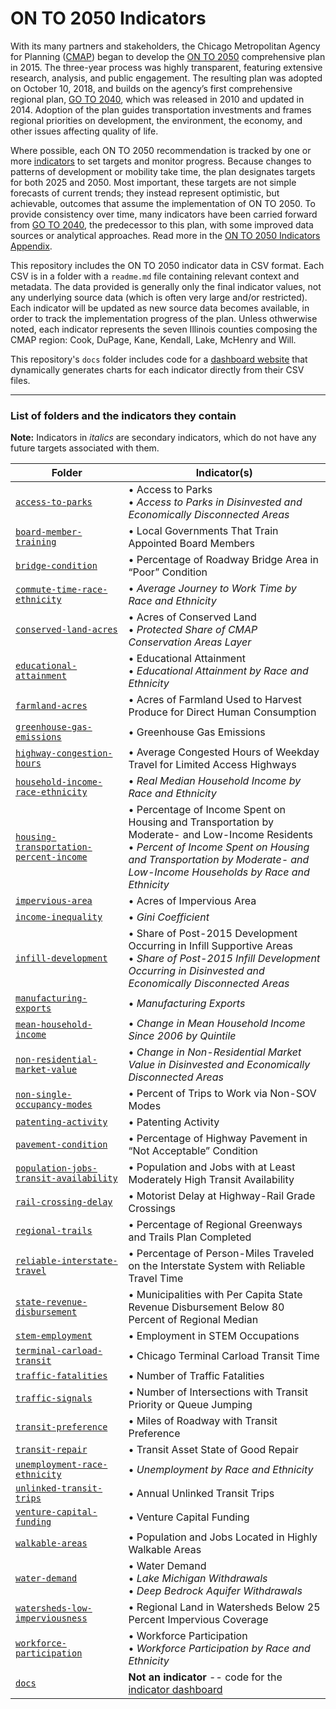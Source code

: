 # ON TO 2050 Indicators

With its many partners and stakeholders, the Chicago Metropolitan Agency for Planning ([CMAP](http://www.cmap.illinois.gov/about)) began to develop the [ON TO 2050](https://www.cmap.illinois.gov/2050) comprehensive plan in 2015. The three-year process was highly transparent, featuring extensive research, analysis, and public engagement. The resulting plan was adopted on October 10, 2018, and builds on the agency’s first comprehensive regional plan, [GO TO 2040](http://www.cmap.illinois.gov/about/2040), which was released in 2010 and updated in 2014. Adoption of the plan guides transportation investments and frames regional priorities on development, the environment, the economy, and other issues affecting quality of life.

Where possible, each ON TO 2050 recommendation is tracked by one or more [indicators](https://www.cmap.illinois.gov/2050/indicators) to set targets and monitor progress. Because changes to patterns of development or mobility take time, the plan designates targets for both 2025 and 2050. Most important, these targets are not simple forecasts of current trends; they instead represent optimistic, but achievable, outcomes that assume the implementation of ON TO 2050. To provide consistency over time, many indicators have been carried forward from [GO TO 2040](https://www.cmap.illinois.gov/about/2040), the predecessor to this plan, with some improved data sources or analytical approaches. Read more in the [ON TO 2050 Indicators Appendix](https://www.cmap.illinois.gov/documents/10180/905585/FINAL+Indicators+Appendix.pdf/ae234d88-74c0-7a94-f70d-ea350c999810).

This repository includes the ON TO 2050 indicator data in CSV format. Each CSV is in a folder with a `readme.md` file containing relevant context and metadata. The data provided is generally only the final indicator values, not any underlying source data (which is often very large and/or restricted). Each indicator will be updated as new source data becomes available, in order to track the implementation progress of the plan. Unless othwerwise noted, each indicator represents the seven Illinois counties composing the CMAP region: Cook, DuPage, Kane, Kendall, Lake, McHenry and Will.

This repository's `docs` folder includes code for a [dashboard website](https://cmap-repos.github.io/ONTO2050-indicators/) that dynamically generates charts for each indicator directly from their CSV files.

---

### List of folders and the indicators they contain

**Note:** Indicators in *italics* are secondary indicators, which do not have any future targets associated with them.

Folder | Indicator(s)
---|---
[`access-to-parks`](access-to-parks) | &bull; Access to Parks<br />&bull; *Access to Parks in Disinvested and Economically Disconnected Areas*
[`board-member-training`](board-member-training) | &bull; Local Governments That Train Appointed Board Members
[`bridge-condition`](bridge-condition) | &bull; Percentage of Roadway Bridge Area in “Poor” Condition
[`commute-time-race-ethnicity`](commute-time-race-ethnicity) | &bull; *Average Journey to Work Time by Race and Ethnicity*
[`conserved-land-acres`](conserved-land-acres) | &bull; Acres of Conserved Land<br />&bull; *Protected Share of CMAP Conservation Areas Layer*
[`educational-attainment`](educational-attainment) | &bull; Educational Attainment<br />&bull; *Educational Attainment by Race and Ethnicity*
[`farmland-acres`](farmland-acres) | &bull; Acres of Farmland Used to Harvest Produce for Direct Human Consumption
[`greenhouse-gas-emissions`](greenhouse-gas-emissions) | &bull; Greenhouse Gas Emissions
[`highway-congestion-hours`](highway-congestion-hours) | &bull; Average Congested Hours of Weekday Travel for Limited Access Highways
[`household-income-race-ethnicity`](household-income-race-ethnicity) | &bull; *Real Median Household Income by Race and Ethnicity*
[`housing-transportation-percent-income`](housing-transportation-percent-income) | &bull; Percentage of Income Spent on Housing and Transportation by Moderate- and Low-Income Residents<br />&bull; *Percent of Income Spent on Housing and Transportation by Moderate- and Low-Income Households by Race and Ethnicity*
[`impervious-area`](impervious-area) | &bull; Acres of Impervious Area
[`income-inequality`](income-inequality) | &bull; *Gini Coefficient*
[`infill-development`](infill-development) | &bull; Share of Post-2015 Development Occurring in Infill Supportive Areas<br />&bull; *Share of Post-2015 Infill Development Occurring in Disinvested and Economically Disconnected Areas*
[`manufacturing-exports`](manufacturing-exports) | &bull; *Manufacturing Exports*
[`mean-household-income`](mean-household-income) | &bull; *Change in Mean Household Income Since 2006 by Quintile*
[`non-residential-market-value`](non-residential-market-value) | &bull; *Change in Non-Residential Market Value in Disinvested and Economically Disconnected Areas*
[`non-single-occupancy-modes`](non-single-occupancy-modes) | &bull; Percent of Trips to Work via Non-SOV Modes
[`patenting-activity`](patenting-activity) | &bull; Patenting Activity
[`pavement-condition`](pavement-condition) | &bull; Percentage of Highway Pavement in “Not Acceptable” Condition
[`population-jobs-transit-availability`](population-jobs-transit-availability) | &bull; Population and Jobs with at Least Moderately High Transit Availability
[`rail-crossing-delay`](rail-crossing-delay) | &bull; Motorist Delay at Highway-Rail Grade Crossings
[`regional-trails`](regional-trails) | &bull; Percentage of Regional Greenways and Trails Plan Completed
[`reliable-interstate-travel`](reliable-interstate-travel) | &bull; Percentage of Person-Miles Traveled on the Interstate System with Reliable Travel Time
[`state-revenue-disbursement`](state-revenue-disbursement) | &bull; Municipalities with Per Capita State Revenue Disbursement Below 80 Percent of Regional Median
[`stem-employment`](stem-employment) | &bull; Employment in STEM Occupations
[`terminal-carload-transit`](terminal-carload-transit) | &bull; Chicago Terminal Carload Transit Time
[`traffic-fatalities`](traffic-fatalities) | &bull; Number of Traffic Fatalities
[`traffic-signals`](traffic-signals) | &bull; Number of Intersections with Transit Priority or Queue Jumping
[`transit-preference`](transit-preference) | &bull; Miles of Roadway with Transit Preference
[`transit-repair`](transit-repair) | &bull; Transit Asset State of Good Repair
[`unemployment-race-ethnicity`](unemployment-race-ethnicity) | &bull; *Unemployment by Race and Ethnicity*
[`unlinked-transit-trips`](unlinked-transit-trips) | &bull; Annual Unlinked Transit Trips
[`venture-capital-funding`](venture-capital-funding) | &bull; Venture Capital Funding
[`walkable-areas`](walkable-areas) | &bull; Population and Jobs Located in Highly Walkable Areas
[`water-demand`](water-demand) | &bull; Water Demand<br />&bull; *Lake Michigan Withdrawals*<br />&bull; *Deep Bedrock Aquifer Withdrawals*
[`watersheds-low-imperviousness`](watersheds-low-imperviousness) | &bull; Regional Land in Watersheds Below 25 Percent Impervious Coverage
[`workforce-participation`](workforce-participation) | &bull; Workforce Participation<br />&bull; *Workforce Participation by Race and Ethnicity*
[`docs`](docs) | **Not an indicator** -- code for the [indicator dashboard](https://cmap-repos.github.io/ONTO2050-indicators/)
